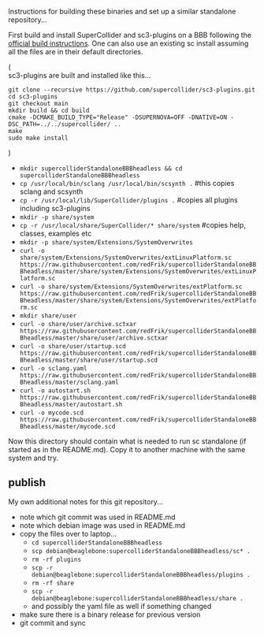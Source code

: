 Instructions for building these binaries and set up a similar standalone repository...

First build and install SuperCollider and sc3-plugins on a BBB following the [official build instructions](https://github.com/supercollider/supercollider/blob/develop/README_BEAGLEBONE_BLACK.md). One can also use an existing sc install assuming all the files are in their default directories.

(  
sc3-plugins are built and installed like this...

```
git clone --recursive https://github.com/supercollider/sc3-plugins.git
cd sc3-plugins
git checkout main
mkdir build && cd build
cmake -DCMAKE_BUILD_TYPE="Release" -DSUPERNOVA=OFF -DNATIVE=ON -DSC_PATH=../../supercollider/ ..
make
sudo make install
```
)

* `mkdir supercolliderStandaloneBBBheadless && cd supercolliderStandaloneBBBheadless`
* `cp /usr/local/bin/sclang /usr/local/bin/scsynth .` #this copies sclang and scsynth
* `cp -r /usr/local/lib/SuperCollider/plugins .` #copies all plugins including sc3-plugins
* `mkdir -p share/system`
* `cp -r /usr/local/share/SuperCollider/* share/system` #copies help, classes, examples etc
* `mkdir -p share/system/Extensions/SystemOverwrites`
* `curl -o share/system/Extensions/SystemOverwrites/extLinuxPlatform.sc https://raw.githubusercontent.com/redFrik/supercolliderStandaloneBBBheadless/master/share/system/Extensions/SystemOverwrites/extLinuxPlatform.sc`
* `curl -o share/system/Extensions/SystemOverwrites/extPlatform.sc https://raw.githubusercontent.com/redFrik/supercolliderStandaloneBBBheadless/master/share/system/Extensions/SystemOverwrites/extPlatform.sc`
* `mkdir share/user`
* `curl -o share/user/archive.sctxar https://raw.githubusercontent.com/redFrik/supercolliderStandaloneBBBheadless/master/share/user/archive.sctxar`
* `curl -o share/user/startup.scd https://raw.githubusercontent.com/redFrik/supercolliderStandaloneBBBheadless/master/share/user/startup.scd`
* `curl -o sclang.yaml https://raw.githubusercontent.com/redFrik/supercolliderStandaloneBBBheadless/master/sclang.yaml`
* `curl -o autostart.sh https://raw.githubusercontent.com/redFrik/supercolliderStandaloneBBBheadless/master/autostart.sh`
* `curl -o mycode.scd https://raw.githubusercontent.com/redFrik/supercolliderStandaloneBBBheadless/master/mycode.scd`

Now this directory should contain what is needed to run sc standalone (if started as in the README.md). Copy it to another machine with the same system and try.

publish
--
My own additional notes for this git repository...

* note which git commit was used in README.md
* note which debian image was used in README.md
* copy the files over to laptop...
  * `cd supercolliderStandaloneBBBheadless`
  * `scp debian@beaglebone:supercolliderStandaloneBBBheadless/sc* .`
  * `rm -rf plugins`
  * `scp -r debian@beaglebone:supercolliderStandaloneBBBheadless/plugins .`
  * `rm -rf share`
  * `scp -r debian@beaglebone:supercolliderStandaloneBBBheadless/share .`
  * and possibly the yaml file as well if something changed
* make sure there is a binary release for previous version
* git commit and sync

